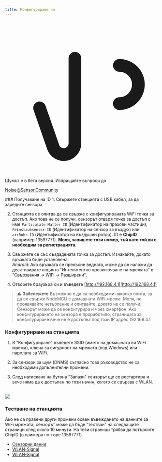 ```yaml
---
title: Конфигуриране на
---
```


  <div class="max-w-screen-xl mx-auto pb-5">
      <div class="p-2 rounded-lg bg-indigo-100 shadow-lg sm:p-3">
      <div class="flex items-center">
            <span class="p-2 rounded-lg bg-indigo-500">
              <svg class="h-8 w-8 text-white" fill="none" viewBox="0 0 24 24" stroke="currentColor">
                <path stroke-linecap="round" stroke-linejoin="round" stroke-width="2" d="M11 5.882V19.24a1.76 1.76 0 01-3.417.592l-2.147-6.15M18 13a3 3 0 100-6M5. 436 13.683A4.001 4.001 0 017 6h1.832c4.1 0 7.625-1.234 9.168-3v14c-1.543-1.766-5.067-3-9.168-3H7a3.988 3.988 0 01-1.564-.317z" >
              <svg>
            <span>
        <div class="flex flex-wrap">
          <div class="flex-wrap flex">
            <p class="pt-1 text-indigo-700 font-medium">
                Шумът е в бета версия. Изпращайте въпроси до<p>
          <a href="mailto:Noise@Sensor.Community" class="ml-1 font-medium underline text-whover:text-yellow-600">
                  Noise@Sensor.Community<a>
          <div>
           <div>
      <div>
    <div>
  <div>
  <div>
### Получаване на ID
1. Свържете станцията с USB кабел, за да заредите сензора.

2. Станцията се опитва да се свърже с конфигурираната WiFi точка за достъп. Ако това не се получи, сензорът отваря точка за достъп с име `Particulate Matter ID` (Идентификатор на прахови частици), `Feinstaubsensor-ID` (Идентификатор на сензор за въздух) или `airRohr-ID` (Идентификатор на въздушен ротор). ID е **ChipID** (например 13597771). **Моля, запишете този номер, тъй като той ви е необходим за регистрацията**.

3. Свържете се със създадената точка за достъп. Изчакайте, докато връзката бъде установена.<br>*Android*: Ако връзката се прекъсне веднага, може да се наложи да деактивирате опцията "Интелигентно превключване на мрежата" в "Свързвания -> WiFi -> Разширени".

4. Отворете браузъра си и въведете [http://192.168.4.1](http://192.168.4.1)

> ⚠️ **Забележете** Възможно е да са необходими няколко опита, за да се свърже NodeMCU с домашната WiFi мрежа. Моля, не проявявайте нетърпение и опитвайте, докато не се получи. Сензорът може да се конфигурира и чрез смартфон. Ако конфигурирането на сензора е проработило, страницата за конфигуриране вече не е достъпна под този IP адрес 192.168.4.1

### Конфигуриране на станцията
1. В "Конфигуриране" въведете SSID (името на домашната ви WiFi мрежа), ключа за сигурност на мрежата (под Windows) или паролата за WiFi.

2. За сензори за шум (DNMS) съгласно това ръководство не са необходими допълнителни промени.

3. След натискане на бутона "Запази" сензорът ще се рестартира и вече няма да е достъпен по този начин, когато се свързва с WLAN.

<br>

<img src="../docs/airrohr_config_initial.jpg" loading="lazy"/>
<br>

### Тестване на станцията
Ако не са правени други промени освен въвеждането на данните за WiFi мрежата, сензорът може да бъде "тестван" на следващите страници след около 10 минути. На тези страници трябва да потърсите ChipID (в примера по-горе 13597771).

 * [Сензорни данни](www.madavi.desensorgraph.php)
 * [WLAN-Signal](www.madavi.desensorsignal.php)
 * [WLAN-Signal](www.madavi.desensorsignal.php)



